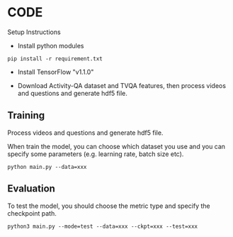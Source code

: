# CODE

Setup Instructions

* Install python modules

```
pip install -r requirement.txt
```

* Install TensorFlow "v1.1.0"

* Download Activity-QA dataset and TVQA features, then process videos and questions and generate hdf5 file.

Training
-----
Process videos and questions and generate hdf5 file.

When train the model, you can choose which dataset you use and you can specify some parameters (e.g. learning rate, batch size etc).

```
python main.py --data=xxx
```

Evaluation
-----

To test the model, you should choose the metric type and specify the checkpoint path.

```
python3 main.py --mode=test --data=xxx --ckpt=xxx --test=xxx
```
